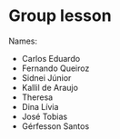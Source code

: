 Group lesson
===========

Names:
- Carlos Eduardo
- Fernando Queiroz
- Sidnei Júnior
- Kallil de Araujo
- Theresa
- Dina Lívia
- José Tobias
- Gérfesson Santos 


